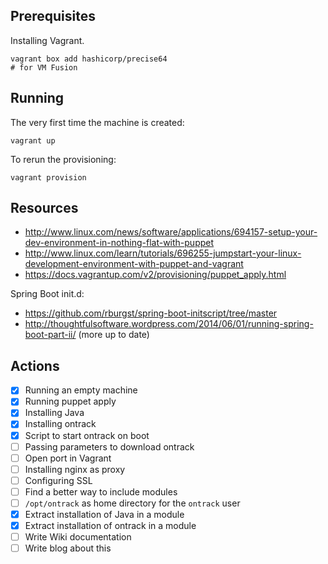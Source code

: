 ## Prerequisites

Installing Vagrant.

	vagrant box add hashicorp/precise64
	# for VM Fusion
	
## Running

The very first time the machine is created:

    vagrant up

To rerun the provisioning:

    vagrant provision

## Resources

* http://www.linux.com/news/software/applications/694157-setup-your-dev-environment-in-nothing-flat-with-puppet
* http://www.linux.com/learn/tutorials/696255-jumpstart-your-linux-development-environment-with-puppet-and-vagrant
* https://docs.vagrantup.com/v2/provisioning/puppet_apply.html

Spring Boot init.d:

* https://github.com/rburgst/spring-boot-initscript/tree/master
* http://thoughtfulsoftware.wordpress.com/2014/06/01/running-spring-boot-part-ii/ (more up to date)

## Actions

* [x] Running an empty machine
* [x] Running puppet apply
* [x] Installing Java
* [x] Installing ontrack
* [x] Script to start ontrack on boot
* [ ] Passing parameters to download ontrack
* [ ] Open port in Vagrant
* [ ] Installing nginx as proxy
* [ ] Configuring SSL
* [ ] Find a better way to include modules
* [ ] `/opt/ontrack` as home directory for the `ontrack` user
* [x] Extract installation of Java in a module
* [x] Extract installation of ontrack in a module
* [ ] Write Wiki documentation
* [ ] Write blog about this
